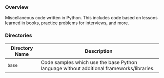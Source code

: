 ### Overview

Miscellaneous code written in Python.  This includes code based on lessons learned in books, practice problems for
interviews, and more.

### Directories

| Directory Name    | Description                                                                              |
|-------------------|------------------------------------------------------------------------------------------|
| `base`            | Code samples which use the base Python language without additional frameworks/libraries. |
